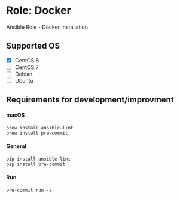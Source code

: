 # Role: Docker
Ansible Role - Docker Installation

## Supported OS

* [x] CentOS 8
* [ ] CentOS 7
* [ ] Debian
* [ ] Ubuntu

## Requirements for development/improvment
#### macOS
```
brew install ansible-lint
brew install pre-commit
```

#### General
```
pip install ansible-lint
pip install pre-commit
```

#### Run
```
pre-commit run -a
```

